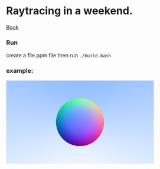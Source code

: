 # Raytracing in a weekend.
[Book](https://raytracing.github.io/books/RayTracingInOneWeekend.html)

### Run
create a file.ppm file then run `./build.bash`

### example:
![image](file.png)